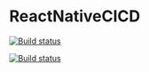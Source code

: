 # ReactNativeCICD

[![Build status](https://build.appcenter.ms/v0.1/apps/3658314c-4dc2-4410-9781-720c66e1a558/branches/develop/badge)](https://appcenter.ms)

[![Build status](https://build.appcenter.ms/v0.1/apps/6157a62f-2534-4ee5-b14a-6852ba3dfcf4/branches/develop/badge)](https://appcenter.ms)

